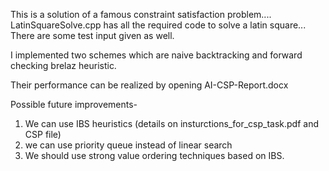 This is a solution of a famous constraint satisfaction problem....
LatinSquareSolve.cpp has all the required code to solve a latin square...
There are some test input given as well. 

I implemented two schemes which are naive backtracking and forward checking brelaz heuristic.

Their performance can be realized by opening AI-CSP-Report.docx

Possible future improvements-
1. We can use IBS heuristics (details on insturctions_for_csp_task.pdf and CSP file)
2. we can use priority queue instead of linear search
3. We should use strong value ordering techniques based on IBS.
